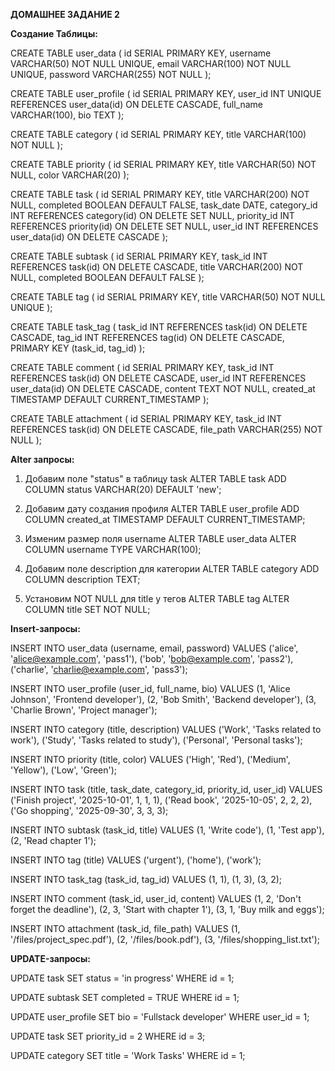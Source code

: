 
**ДОМАШНЕЕ ЗАДАНИЕ 2**


**Создание Таблицы:**






CREATE TABLE user_data (
    id SERIAL PRIMARY KEY,
    username VARCHAR(50) NOT NULL UNIQUE,
    email VARCHAR(100) NOT NULL UNIQUE,
    password VARCHAR(255) NOT NULL
);

CREATE TABLE user_profile (
    id SERIAL PRIMARY KEY,
    user_id INT UNIQUE REFERENCES user_data(id) ON DELETE CASCADE,
    full_name VARCHAR(100),
    bio TEXT
);

CREATE TABLE category (
    id SERIAL PRIMARY KEY,
    title VARCHAR(100) NOT NULL
);

CREATE TABLE priority (
    id SERIAL PRIMARY KEY,
    title VARCHAR(50) NOT NULL,
    color VARCHAR(20)
);

CREATE TABLE task (
    id SERIAL PRIMARY KEY,
    title VARCHAR(200) NOT NULL,
    completed BOOLEAN DEFAULT FALSE,
    task_date DATE,
    category_id INT REFERENCES category(id) ON DELETE SET NULL,
    priority_id INT REFERENCES priority(id) ON DELETE SET NULL,
    user_id INT REFERENCES user_data(id) ON DELETE CASCADE
);

CREATE TABLE subtask (
    id SERIAL PRIMARY KEY,
    task_id INT REFERENCES task(id) ON DELETE CASCADE,
    title VARCHAR(200) NOT NULL,
    completed BOOLEAN DEFAULT FALSE
);

CREATE TABLE tag (
    id SERIAL PRIMARY KEY,
    title VARCHAR(50) NOT NULL UNIQUE
);

CREATE TABLE task_tag (
    task_id INT REFERENCES task(id) ON DELETE CASCADE,
    tag_id INT REFERENCES tag(id) ON DELETE CASCADE,
    PRIMARY KEY (task_id, tag_id)
);

CREATE TABLE comment (
    id SERIAL PRIMARY KEY,
    task_id INT REFERENCES task(id) ON DELETE CASCADE,
    user_id INT REFERENCES user_data(id) ON DELETE CASCADE,
    content TEXT NOT NULL,
    created_at TIMESTAMP DEFAULT CURRENT_TIMESTAMP
);

CREATE TABLE attachment (
    id SERIAL PRIMARY KEY,
    task_id INT REFERENCES task(id) ON DELETE CASCADE,
    file_path VARCHAR(255) NOT NULL
);






**Alter запросы:**






1. Добавим поле "status" в таблицу task
ALTER TABLE task ADD COLUMN status VARCHAR(20) DEFAULT 'new';

2. Добавим дату создания профиля
ALTER TABLE user_profile ADD COLUMN created_at TIMESTAMP DEFAULT CURRENT_TIMESTAMP;

3. Изменим размер поля username
ALTER TABLE user_data ALTER COLUMN username TYPE VARCHAR(100);

4. Добавим поле description для категории
ALTER TABLE category ADD COLUMN description TEXT;

5. Установим NOT NULL для title у тегов
ALTER TABLE tag ALTER COLUMN title SET NOT NULL;


**Insert-запросы:**



INSERT INTO user_data (username, email, password) VALUES
('alice', 'alice@example.com', 'pass1'),
('bob', 'bob@example.com', 'pass2'),
('charlie', 'charlie@example.com', 'pass3');

INSERT INTO user_profile (user_id, full_name, bio) VALUES
(1, 'Alice Johnson', 'Frontend developer'),
(2, 'Bob Smith', 'Backend developer'),
(3, 'Charlie Brown', 'Project manager');

INSERT INTO category (title, description) VALUES
('Work', 'Tasks related to work'),
('Study', 'Tasks related to study'),
('Personal', 'Personal tasks');

INSERT INTO priority (title, color) VALUES
('High', 'Red'),
('Medium', 'Yellow'),
('Low', 'Green');

INSERT INTO task (title, task_date, category_id, priority_id, user_id) VALUES
('Finish project', '2025-10-01', 1, 1, 1),
('Read book', '2025-10-05', 2, 2, 2),
('Go shopping', '2025-09-30', 3, 3, 3);

INSERT INTO subtask (task_id, title) VALUES
(1, 'Write code'),
(1, 'Test app'),
(2, 'Read chapter 1');

INSERT INTO tag (title) VALUES
('urgent'), ('home'), ('work');

INSERT INTO task_tag (task_id, tag_id) VALUES
(1, 1),
(1, 3),
(3, 2);

INSERT INTO comment (task_id, user_id, content) VALUES
(1, 2, 'Don\'t forget the deadline'),
(2, 3, 'Start with chapter 1'),
(3, 1, 'Buy milk and eggs');

INSERT INTO attachment (task_id, file_path) VALUES
(1, '/files/project_spec.pdf'),
(2, '/files/book.pdf'),
(3, '/files/shopping_list.txt');






**UPDATE-запросы:**




UPDATE task 
SET status = 'in progress' 
WHERE id = 1;

UPDATE subtask 
SET completed = TRUE 
WHERE id = 1;

UPDATE user_profile 
SET bio = 'Fullstack developer' 
WHERE user_id = 1;

UPDATE task 
SET priority_id = 2 
WHERE id = 3;

UPDATE category 
SET title = 'Work Tasks' 
WHERE id = 1;






